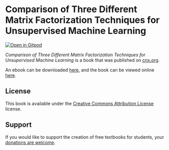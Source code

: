 # Comparison of Three Different Matrix Factorization Techniques for Unsupervised Machine Learning

[![Open in Gitpod](https://gitpod.io/button/open-in-gitpod.svg)](https://gitpod.io/from-referrer/)

_Comparison of Three Different Matrix Factorization Techniques for Unsupervised Machine Learning_ is a book that was published on [cnx.org](https://cnx.org/).

An ebook can be downloaded [here](https://github.com/cnx-user-books/cnxbook-comparison-of-three-different-matrix-factorization-techniques-for-unsupervised-machine-learning/releases/latest), and the book can be viewed online [here](https://github.com/cnx-user-books/cnxbook-comparison-of-three-different-matrix-factorization-techniques-for-unsupervised-machine-learning/releases/latest).

## License
This book is available under the [Creative Commons Attribution License](./LICENSE) license.

## Support
If you would like to support the creation of free textbooks for students, your [donations are welcome](https://riceconnect.rice.edu/donation/support-openstax-banner).
